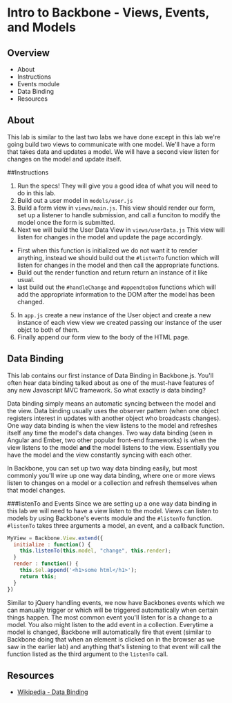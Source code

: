 # Intro to Backbone - Views, Events, and Models

## Overview
* About
* Instructions
* Events module
* Data Binding
* Resources

## About
This lab is similar to the last two labs we have done except in this lab we're going build two views to communicate with one model. We'll have a form that takes data and updates a model. We will have a second view listen for changes on the model and update itself.

##Instructions

1. Run the specs! They will give you a good idea of what you will need to do in this lab.
2. Build out a user model in `models/user.js`
3. Build a form view in `views/main.js`. This view should render our form, set up a listener to handle submission, and call a funciton to modify the model once the form is submitted. 
4. Next we will build the User Data View in `views/userData.js` This view will listen for changes in the model and update the page accordingly.
  * First when this function is initialized we do not want it to render anything, instead we should build out the `#listenTo` function which will listen for changes in the model and then call the appropriate functions.
  * Build out the render function and return return an instance of it like usual. 
  * last build out the `#handleChange` and `#appendtoDom` functions which will add the appropriate information to the DOM after the model has been changed.
5. In `app.js` create a new instance of the User object and create a new instance of each view view we created passing our instance of the user objct to both of them. 
6. Finally append our form view to the body of the HTML page. 

## Data Binding
This lab contains our first instance of Data Binding in Backbone.js. You'll often hear data binding talked about as one of the must-have features of any new Javascript MVC framework. So what exactly *is* data binding?

Data binding simply means an automatic syncing between the model and the view. Data binding usually uses the observer pattern (when one object registers interest in updates with another object who broadcasts changes). One way data binding is when the view listens to the model and refreshes itself any time the model's data changes. Two way data binding (seen in Angular and Ember, two other popular front-end frameworks) is when the view listens to the model __and__ the model listens to the view.  Essentially you have the model and the view constantly syncing with each other.

In Backbone, you can set up two way data binding easily, but most commonly you'll wire up one way data binding, where one or more views listen to changes on a model or a collection and refresh themselves when that model changes.

###listenTo and Events
Since we are setting up a one way data binding in this lab we will need to have a view listen to the model. Views can listen to models by using Backbone's events module and the `#listenTo` function. `#listenTo` takes three arguments a model, an event, and a callback function. 

```javascript
MyView = Backbone.View.extend({
  initialize : function() {
    this.listenTo(this.model, "change", this.render);
  }
  render : function() {
    this.$el.append('<h1>some html</h1>');
    return this;
  }
})
```

Similar to jQuery handling events, we now have Backbones events which we can manually trigger or which will be triggered automatically when certain things happen. The most common event you'll listen for is a change to a model. You also might listen to the add event in a collection. Everytime a model is changed, Backbone will automatically fire that event (similar to Backbone doing that when an element is clicked on in the browser as we saw in the earlier lab) and anything that's listening to that event will call the function listed as the third argument to the `listenTo` call.


## Resources
* [Wikipedia - Data Binding](https://en.wikipedia.org/wiki/Data_binding)

